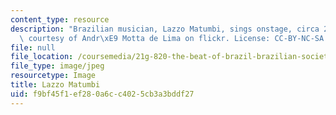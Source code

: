 ```yaml
---
content_type: resource
description: "Brazilian musician, Lazzo Matumbi, sings onstage, circa 2016. (Image\
  \ courtesy of Andr\xE9 Motta de Lima on flickr. License: CC-BY-NC-SA.)"
file: null
file_location: /coursemedia/21g-820-the-beat-of-brazil-brazilian-society-through-its-music-fall-2016/f9bf45f1ef280a6cc4025cb3a3bddf27_21G-820f16.jpg
file_type: image/jpeg
resourcetype: Image
title: Lazzo Matumbi
uid: f9bf45f1-ef28-0a6c-c402-5cb3a3bddf27
---
```

